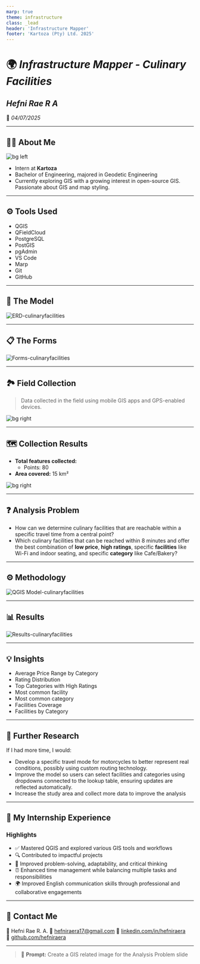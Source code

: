 ```yaml
---
marp: true
theme: infrastructure
class: _lead
header: 'Infrastructure Mapper'
footer: 'Kartoza (Pty) Ltd. 2025'
---
```


<!-- Title Slide -->
<!-- _class: lead -->

# 🌍 *Infrastructure Mapper - Culinary Facilities*

## *Hefni Rae R A*

📅 *04/07/2025*

---

## 👩‍💻 About Me

![bg  left](../img/interns/hefni-raera.png)

- Intern at **Kartoza**
- Bachelor of Engineering, majored in Geodetic Engineering
- Currently exploring GIS with a growing interest in open-source GIS. Passionate about GIS and map styling.
  
---

## ⚙️ Tools Used

- QGIS
- QFieldCloud
- PostgreSQL
- PostGIS
- pgAdmin
- VS Code
- Marp
- Git
- GitHub

---

## 🧱 The Model

![ERD-culinaryfacilities](../img/culinaryfacilities-erd.png)

---

## 📋 The Forms

![Forms-culinaryfacilities](../img/culinaryfacilities-forms.png)

---

## 🏞️ Field Collection

> Data collected in the field using mobile GIS apps and GPS-enabled devices.

![bg right](../img/culinaryfacilities-field.png)

---

## 🗺️ Collection Results

- **Total features collected:**
  - Points: 80
- **Area covered:** 15 km²

![bg right](../img/culinaryfacilities-collection.png)

---

## ❓ Analysis Problem

- How can we determine culinary facilities that are reachable within a specific travel time from a central point?
- Which culinary facilities that can be reached within 8 minutes and offer the best combination of **low price**, **high ratings**, specific **facilities** like Wi-Fi and indoor seating, and specific **category** like Cafe/Bakery?

---

## ⚙️ Methodology

![QGIS Model-culinaryfacilities](../img/culinaryfacilities-model.png)

---

## 📊 Results

![Results-culinaryfacilities](../img/culinaryfacilities-results.png)

---

## 💡 Insights

- Average Price Range by Category
- Rating Distribution
- Top Categories with High Ratings
- Most common facility
- Most common category
- Facilities Coverage
- Facilities by Category

---

## 🔬 Further Research

If I had more time, I would:

- Develop a specific travel mode for motorcycles to better represent real conditions, possibly using custom routing technology.
- Improve the model so users can select facilities and categories using dropdowns connected to the lookup table, ensuring updates are reflected automatically.
- Increase the study area and collect more data to improve the analysis

---

## 🧳 My Internship Experience

### Highlights

- ✅ Mastered QGIS and explored various GIS tools and workflows  
- 🔍 Contributed to impactful projects
- 🌟 Improved problem-solving, adaptability, and critical thinking  
- ⏰ Enhanced time management while balancing multiple tasks and responsibilities
- 🌍 Improved English communication skills through professional and collaborative engagements

---

## 📧 Contact Me

👤 Hefni Rae R. A.
📨 [hefniraera17@gmail.com](mailto:hefniraera17@gmail.com)
🔗 [linkedin.com/in/hefniraera](https://www.linkedin.com/in/hefniraera/)  
💼 [github.com/hefniraera](https://github.com/hefniraera)

---

> 🤖 **Prompt:** Create a GIS related image for the Analysis Problem slide
>